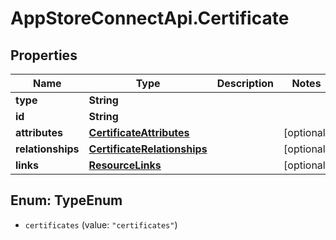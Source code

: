 # AppStoreConnectApi.Certificate

## Properties

Name | Type | Description | Notes
------------ | ------------- | ------------- | -------------
**type** | **String** |  | 
**id** | **String** |  | 
**attributes** | [**CertificateAttributes**](CertificateAttributes.md) |  | [optional] 
**relationships** | [**CertificateRelationships**](CertificateRelationships.md) |  | [optional] 
**links** | [**ResourceLinks**](ResourceLinks.md) |  | [optional] 



## Enum: TypeEnum


* `certificates` (value: `"certificates"`)




